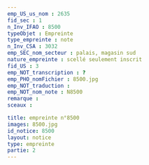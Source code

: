 ```yaml
---
emp_US_us_nom : 2635
fid_sec : 1
n_Inv_IFAO : 8500
typeObjet : Empreinte
type_empreinte : note
n_Inv_CSA : 3032
emp_SEC_nom_secteur : palais, magasin sud
nature_empreinte : scellé seulement inscrit
fid_US : 3
emp_NOT_transcription : ?
emp_PHO_nomFichier : 8500.jpg
emp_NOT_traduction : 
emp_NOT_nom_note : N8500
remarque : 
sceaux :

title: empreinte n°8500
images: 8500.jpg
id_notice: 8500
layout: notice
type: empreinte
partie: 2
---
```

